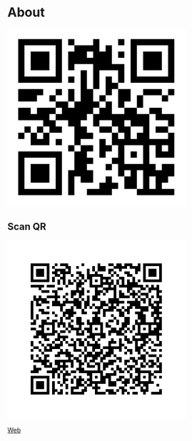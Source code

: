 About
=====

![QR](https://raw.githubusercontent.com/suvozit/About/master/www.shubhajitsaha.com.svg)

## Scan QR

![Contact](https://github.com/suvozit/About/blob/master/Contact.svg)


[Web](https://shubhajitsaha.com)
